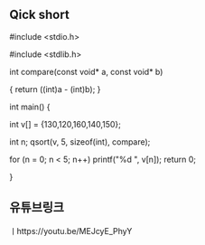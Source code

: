 ## Qick short

#include <stdio.h> 


#include <stdlib.h>

int compare(const void* a, const void* b) 


{ return ((int)a - (int)b); } 


int main() { 


int v[] = {130,120,160,140,150}; 


int n; qsort(v, 5, sizeof(int), compare); 


for (n = 0; n < 5; n++) printf("%d ", v[n]); return 0; 


}


## 유튜브링크

ㅣhttps://youtu.be/MEJcyE_PhyY 
